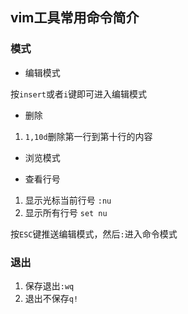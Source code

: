 ## vim工具常用命令简介

### 模式

+ 编辑模式

按`insert`或者`i`键即可进入编辑模式
- 删除
1. `1,10d`删除第一行到第十行的内容


+ 浏览模式

- 查看行号
1. 显示光标当前行号 `:nu`
2. 显示所有行号 `set nu`


按`ESC`键推送编辑模式，然后`:`进入命令模式



### 退出

1. 保存退出`:wq`
2. 退出不保存`q!`


